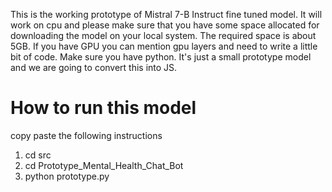  This is the working prototype of  Mistral 7-B Instruct fine tuned model.
 It will work on cpu and please make sure that you have some space allocated for downloading the model on your local system.
 The required space is about 5GB. 
 If you have GPU you can mention gpu layers and need to write a little bit of code.
Make sure you have python.
It's just a small prototype model and we are going to convert this into JS.

# How to run this model
copy paste the following instructions 
1. cd src
2. cd Prototype_Mental_Health_Chat_Bot
3. python prototype.py
